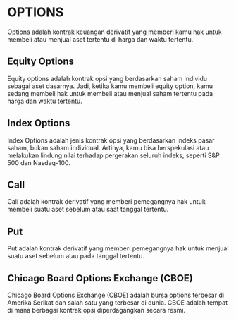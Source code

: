 # OPTIONS

Options adalah kontrak keuangan derivatif yang memberi kamu hak untuk membeli atau menjual aset tertentu di harga dan waktu tertentu.

## Equity Options

Equity options adalah kontrak opsi yang berdasarkan saham individu sebagai aset dasarnya. Jadi, ketika kamu membeli equity option, kamu sedang membeli hak untuk membeli atau menjual saham tertentu pada harga dan waktu tertentu.

## Index Options

Index Options adalah jenis kontrak opsi yang berdasarkan indeks pasar saham, bukan saham individual. Artinya, kamu bisa berspekulasi atau melakukan lindung nilai terhadap pergerakan seluruh indeks, seperti S&P 500 dan Nasdaq-100.

## Call

Call adalah kontrak derivatif yang memberi pemegangnya hak untuk membeli suatu aset sebelum atau saat tanggal tertentu.

## Put

Put adalah kontrak derivatif yang memberi pemegangnya hak untuk menjual suatu aset sebelum atau pada tanggal tertentu.


## Chicago Board Options Exchange (CBOE)

Chicago Board Options Exchange (CBOE) adalah bursa options terbesar di Amerika Serikat dan salah satu yang terbesar di dunia. CBOE adalah tempat di mana berbagai kontrak opsi diperdagangkan secara resmi.
